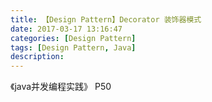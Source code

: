 ```yaml
---
title: 【Design Pattern】Decorator 装饰器模式
date: 2017-03-17 13:16:47
categories: [Design Pattern]
tags: [Design Pattern, Java]
description:
---
```


《java并发编程实践》 P50 